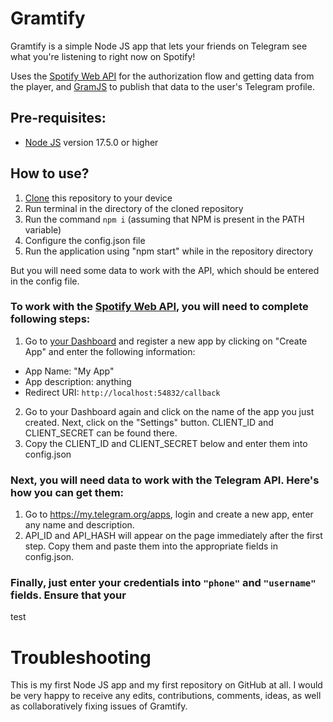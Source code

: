 # Gramtify

Gramtify is a simple Node JS app that lets your friends on Telegram see what you're listening to right now on Spotify!

Uses the [Spotify Web API](https://developer.spotify.com/documentation/web-api) for the authorization flow and getting data from the player, and [GramJS](https://gram.js.org/) to publish that data to the user's Telegram profile.

## Pre-requisites:

-   [Node JS](https://nodejs.org/en/download/prebuilt-installer) version 17.5.0 or higher

## How to use?

1. [Clone](https://docs.github.com/en/repositories/creating-and-managing-repositories/cloning-a-repository) this repository to your device
2. Run terminal in the directory of the cloned repository
3. Run the command `npm i` (assuming that NPM is present in the PATH variable)
4. Configure the config.json file
5. Run the application using "npm start" while in the repository directory

But you will need some data to work with the API, which should be entered in the config file.

### To work with the [Spotify Web API](https://developer.spotify.com/documentation/web-api), you will need to complete following steps:

1. Go to [your Dashboard](https://developer.spotify.com/dashboard) and register a new app by clicking on "Create App" and enter the following information:

-   App Name: "My App"
-   App description: anything
-   Redirect URI: `http://localhost:54832/callback`

2. Go to your Dashboard again and click on the name of the app you just created. Next, click on the "Settings" button. CLIENT_ID and CLIENT_SECRET can be found there.
3. Copy the CLIENT_ID and CLIENT_SECRET below and enter them into config.json

### Next, you will need data to work with the Telegram API. Here's how you can get them:

1. Go to https://my.telegram.org/apps, login and create a new app, enter any name and description.
2. API_ID and API_HASH will appear on the page immediately after the first step. Copy them and paste them into the appropriate fields in config.json.

### Finally, just enter your credentials into `"phone"` and `"username"` fields. Ensure that your 

test

# Troubleshooting

This is my first Node JS app and my first repository on GitHub at all. I would be very happy to receive any edits, contributions, comments, ideas, as well as collaboratively fixing issues of Gramtify.

